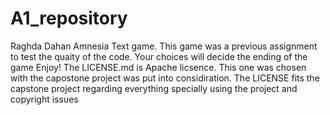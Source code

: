 # A1_repository
Raghda Dahan
Amnesia Text game. 
This game was a previous assignment to test the quaity of the code. 
Your choices will decide the ending of the game
Enjoy!
The LICENSE.md is Apache licsence. This one was chosen with the capostone project was put into  considiration. The LICENSE fits the capstone project regarding everything specially using the project and copyright issues

